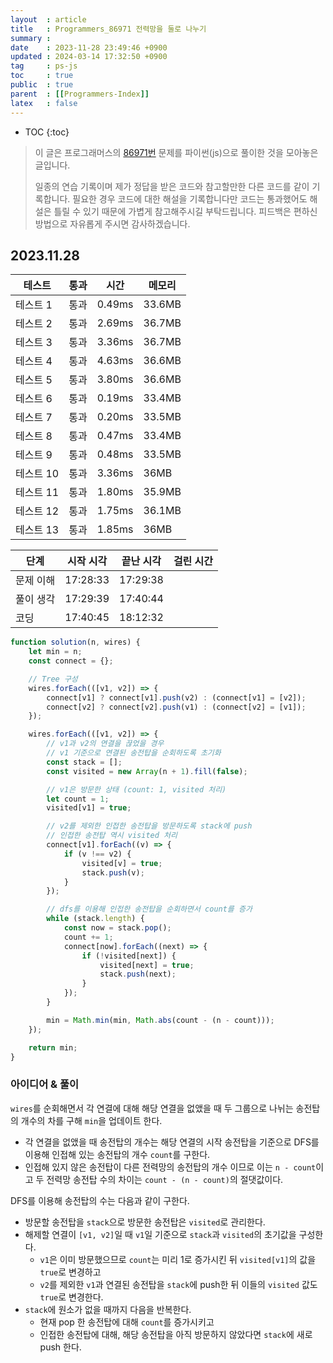 ```yaml
---
layout  : article
title   : Programmers_86971 전력망을 둘로 나누기
summary : 
date    : 2023-11-28 23:49:46 +0900
updated : 2024-03-14 17:32:50 +0900
tag     : ps-js
toc     : true
public  : true
parent  : [[Programmers-Index]]
latex   : false
---
```

* TOC
{:toc}

> 이 글은 프로그래머스의 [86971번](https://programmers.co.kr/learn/courses/30/lessons/86971) 문제를 파이썬(js)으로 풀이한 것을 모아놓은 글입니다.
>
> 일종의 연습 기록이며 제가 정답을 받은 코드와 참고할만한 다른 코드를 같이 기록합니다. 필요한 경우 코드에 대한 해설을 기록합니다만 코드는 통과했어도 해설은 틀릴 수 있기 때문에 가볍게 참고해주시길 부탁드립니다. 피드백은 편하신 방법으로 자유롭게 주시면 감사하겠습니다.

## 2023.11.28

| 테스트    | 통과 | 시간   | 메모리 |
| --------- | ---- | ------ | ------ |
| 테스트 1  | 통과 | 0.49ms | 33.6MB |
| 테스트 2  | 통과 | 2.69ms | 36.7MB |
| 테스트 3  | 통과 | 3.36ms | 36.7MB |
| 테스트 4  | 통과 | 4.63ms | 36.6MB |
| 테스트 5  | 통과 | 3.80ms | 36.6MB |
| 테스트 6  | 통과 | 0.19ms | 33.4MB |
| 테스트 7  | 통과 | 0.20ms | 33.5MB |
| 테스트 8  | 통과 | 0.47ms | 33.4MB |
| 테스트 9  | 통과 | 0.48ms | 33.5MB |
| 테스트 10 | 통과 | 3.36ms | 36MB   |
| 테스트 11 | 통과 | 1.80ms | 35.9MB |
| 테스트 12 | 통과 | 1.75ms | 36.1MB |
| 테스트 13 | 통과 | 1.85ms | 36MB   |

| 단계      | 시작 시각 | 끝난 시각 | 걸린 시간 |
| --------- | --------- | --------- | --------- |
| 문제 이해 | 17:28:33  | 17:29:38  |           |
| 풀이 생각 | 17:29:39  | 17:40:44  |           |
| 코딩      | 17:40:45  | 18:12:32  |           |

```js
function solution(n, wires) {
    let min = n;
    const connect = {};

    // Tree 구성
    wires.forEach(([v1, v2]) => {
        connect[v1] ? connect[v1].push(v2) : (connect[v1] = [v2]);
        connect[v2] ? connect[v2].push(v1) : (connect[v2] = [v1]);
    });

    wires.forEach(([v1, v2]) => {
        // v1과 v2의 연결을 끊었을 경우
        // v1 기준으로 연결된 송전탑을 순회하도록 초기화
        const stack = [];
        const visited = new Array(n + 1).fill(false);

        // v1은 방문한 상태 (count: 1, visited 처리)
        let count = 1;
        visited[v1] = true;

        // v2를 제외한 인접한 송전탑을 방문하도록 stack에 push
        // 인접한 송전탑 역시 visited 처리
        connect[v1].forEach((v) => {
            if (v !== v2) {
                visited[v] = true;
                stack.push(v);
            }
        });

        // dfs를 이용해 인접한 송전탑을 순회하면서 count를 증가
        while (stack.length) {
            const now = stack.pop();
            count += 1;
            connect[now].forEach((next) => {
                if (!visited[next]) {
                    visited[next] = true;
                    stack.push(next);
                }
            });
        }

        min = Math.min(min, Math.abs(count - (n - count)));
    });

    return min;
}
```

### 아이디어 & 풀이

`wires`를 순회해면서 각 연결에 대해 해당 연결을 없앴을 때 두 그룹으로 나뉘는 송전탑의 개수의 차를 구해 `min`을 업데이트 한다.

* 각 연결을 없앴을 때 송전탑의 개수는 해당 연결의 시작 송전탑을 기준으로 DFS를 이용해 인접해 있는 송전탑의 개수 `count`를 구한다.
* 인접해 있지 않은 송전탑이 다른 전력망의 송전탑의 개수 이므로 이는 `n - count`이고 두 전력망 송전탑 수의 차이는 `count - (n - count)`의 절댓값이다.

DFS를 이용해 송전탑의 수는 다음과 같이 구한다.

* 방문할 송전탑을 `stack`으로 방문한 송전탑은 `visited`로 관리한다.
* 해제할 연결이 `[v1, v2]`일 때 `v1`일 기준으로 `stack`과 `visited`의 초기값을 구성한다.
    * `v1`은 이미 방문했으므로 `count`는 미리 1로 증가시킨 뒤 `visited[v1]`의 값을 `true`로 변경하고
    * `v2`를 제외한 `v1`과 연결된 송전탑을 `stack`에 push한 뒤 이들의 `visited` 값도 `true`로 변경한다.
* `stack`에 원소가 없을 때까지 다음을 반복한다.
    * 현재 pop 한 송전탑에 대해 `count`를 증가시키고
    * 인접한 송전탑에 대해, 해당 송전탑을 아직 방문하지 않았다면 `stack`에 새로 push 한다.
